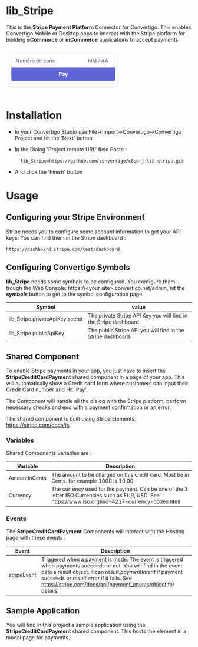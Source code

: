# lib_Stripe
This is the __Stripe Payment Platform__ Connector for Convertigo. This enables Convertigo Mobile or Desktop apps to interact with the Stripe platform for building __eCommerce__ or __mCommerce__ applications to accept payments.

![Capture](./docImage/Capture.png)

# Installation

* In your Convertigo Studio use File->Import->Convertigo->Convertigo Project and hit the 'Next' button

* In the Dialog 'Project remote URL' field Paste :

        lib_Stripe=https://github.com/convertigo/c8oprj-lib-stripe.git

* And click the 'Finish' button

# Usage

## Configuring your Stripe Environment

Stripe needs you to configure some account information to get your API keys. You can find them in the Stripe dashboard :

    https://dashboard.stripe.com/test/dashboard

## Configuring Convertigo Symbols

__lib_Stripe__ needs some symbols to be configured. You configure them trough the Web Console: https://&lt;your site&gt;.convertigo.net/admin, hit the ___symbols___ button to get to the symbol configuration page.


Symbol  | value
------| ------
lib_Stripe.privateApiKey.secret | The private Stripe API Key you will find in the Stripe dashboard
lib_Stripe.publicApiKey | The public Stripe API  you will find in the Stripe dashboard.

## Shared Component

To enable Stripe payments in your app, you just have to insert the __StripeCreditCardPayment__ shared component in a page of your app. This will automatically show a Credit card form where customers can input their Credit Card number and Hit 'Pay'.

The Component will handle all the dialog with the Stripe platform, perform necessary checks and end with a payment confirmation or an error.

The shared component is built using Stripe Elements. https://stripe.com/docs/js

### Variables
Shared Components variables are :

Variable | Description
-----------|---------------
AmountInCents | The amount to be charged on this credit card. Must be in Cents. for example 1000 is 10,00 
Currency | The currency used for the payment. Can be one of the 3 letter ISO Currencies such as EUR, USD. See https://www.iso.org/iso-4217-currency-codes.html


### Events

The __StripeCreditCardPayment__  Components will interact with the Hosting page with these events :

Event | Description
------|-------------
stripeEvent | Triggered when a payment is made. The event is triggered when payments succeeds or not. You will find in the event data a result object. it can _result.paymentIntent_ if payment succeeds or _result.error_ if it fails. See https://stripe.com/docs/api/payment_intents/object for details.



## Sample Application

You will find in this project a sample application using the __StripeCreditCardPayment__  shared component. This hosts the element in a modal page for payments.


